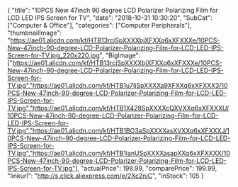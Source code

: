 {
	"title": "10PCS New 47inch 90 degree LCD Polarizer Polarizing Film for LCD LED IPS Screen for TV",
	"date": "2018-10-31 10:30:20",
	"SubCat": ["Computer & Office"],
	"categories": ["Computer Peripherals"],
	"thumbnailImage": "https://ae01.alicdn.com/kf/HTB13rcjSpXXXXbjXFXXq6xXFXXXe/10PCS-New-47inch-90-degree-LCD-Polarizer-Polarizing-Film-for-LCD-LED-IPS-Screen-for-TV.jpg_220x220.jpg",
	"BigImage": ["https://ae01.alicdn.com/kf/HTB13rcjSpXXXXbjXFXXq6xXFXXXe/10PCS-New-47inch-90-degree-LCD-Polarizer-Polarizing-Film-for-LCD-LED-IPS-Screen-for-TV.jpg","https://ae01.alicdn.com/kf/HTB1u7IjSpXXXXa9XFXXq6xXFXXX3/10PCS-New-47inch-90-degree-LCD-Polarizer-Polarizing-Film-for-LCD-LED-IPS-Screen-for-TV.jpg","https://ae01.alicdn.com/kf/HTB1X428SpXXXXcQXVXXq6xXFXXXU/10PCS-New-47inch-90-degree-LCD-Polarizer-Polarizing-Film-for-LCD-LED-IPS-Screen-for-TV.jpg","https://ae01.alicdn.com/kf/HTB1BO3aSpXXXXasXVXXq6xXFXXXJ/10PCS-New-47inch-90-degree-LCD-Polarizer-Polarizing-Film-for-LCD-LED-IPS-Screen-for-TV.jpg","https://ae01.alicdn.com/kf/HTB1ianUSpXXXXasapXXq6xXFXXXX/10PCS-New-47inch-90-degree-LCD-Polarizer-Polarizing-Film-for-LCD-LED-IPS-Screen-for-TV.jpg"],
	"actualPrice": 198.99,
	"comparePrice": 199.99,
	"linkurl": "http://s.click.aliexpress.com/e/2Xc2niC",
	"inStock": 105
}
